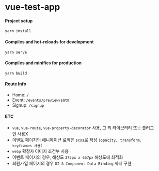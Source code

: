 # vue-test-app

#### Project setup

```
yarn install
```

#### Compiles and hot-reloads for development

```
yarn serve
```

#### Compiles and minifies for production

```
yarn build
```

#### Route Info

- Home: `/`
- Event: `/events/preview/smtm`
- Signup: `/signup`

#### ETC

- `vue`, `vue-route`, `vue-property-decorator` 사용, 그 외 라이브러리 또는 플러그인 사용X
- 이벤트 페이지의 애니메이션 로직은 `scss`로 작성 `(opacity, transform, keyframes 사용)`
- `webp` 확장자 이미지 조건부 사용
- 이벤트 페이지의 경우, 해상도 `375px x 667px` 해상도에 최적화
- 회원가입 페이지의 경우 `UI & Component Data Binding` 까지 구현
